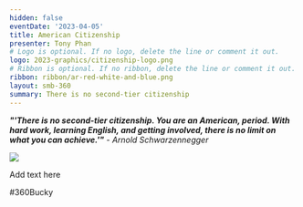 ```yaml
---
hidden: false
eventDate: '2023-04-05'
title: American Citizenship
presenter: Tony Phan
# Logo is optional. If no logo, delete the line or comment it out.
logo: 2023-graphics/citizenship-logo.png
# Ribbon is optional. If no ribbon, delete the line or comment it out.
ribbon: ribbon/ar-red-white-and-blue.png
layout: smb-360
summary: There is no second-tier citizenship
---
```


***"'There is no second-tier citizenship. You are an American, period. With hard work, learning English, and getting involved, there is no limit on what you can achieve.'"*** *- Arnold Schwarzennegger*

<img src="2023-graphics/citizenship-pic-01.jpg" class="Maw(100%)">

Add text here


#360Bucky


